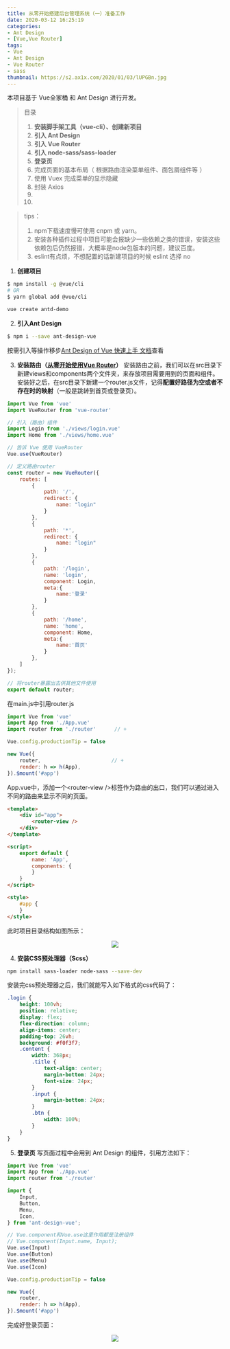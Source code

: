 ```yaml
---
title: 从零开始搭建后台管理系统（一）准备工作
date: 2020-03-12 16:25:19
categories:
- Ant Design
- [Vue,Vue Router]
tags:
- Vue
- Ant Design
- Vue Router
- sass
thumbnail: https://s2.ax1x.com/2020/01/03/lUPGBn.jpg
---
```

本项目基于 Vue全家桶 和 Ant Design 进行开发。
>目录
>1. **安装脚手架工具（vue-cli）、创建新项目**
>2. **引入 Ant Design**
>3. **引入 Vue Router**
>4. **引入 node-sass/sass-loader**
>5. **登录页**
>6. 完成页面的基本布局（ 根据路由渲染菜单组件、面包屑组件等 ）
>7. 使用 Vuex 完成菜单的显示隐藏
>8. 封装 Axios 
>9. 
>10. 
<!-- more -->

>tips：
>1. npm下载速度慢可使用 cnpm 或 yarn。
>2. 安装各种插件过程中项目可能会报缺少一些依赖之类的错误，安装这些依赖包后仍然报错，大概率是node包版本的问题，建议百度。
>3. eslint有点烦，不想配置的话新建项目的时候 eslint 选择 no

1. **创建项目**
```sh 安装脚手架工具
$ npm install -g @vue/cli
# OR
$ yarn global add @vue/cli
```
```sh 创建新项目
vue create antd-demo
```
2. **引入Ant Design**
```sh 安装antd
$ npm i --save ant-design-vue
```
按需引入等操作移步[Ant Design of Vue 快速上手 文档](https://www.antdv.com/docs/vue/getting-started-cn/)查看
  

3. **安装路由（[从零开始使用Vue Router](https://wanghong.cool/2020/01/06/blog7/)）**
安装路由之前，我们可以在src目录下新建views和components两个文件夹，来存放项目需要用到的页面和组件。
安装好之后，在src目录下新建一个router.js文件，记得**配置好路径为空或者不存在时的映射**（一般是跳转到首页或登录页）。
```javascript router.js
import Vue from 'vue'
import VueRouter from 'vue-router'

// 引入（路由）组件
import Login from './views/login.vue'
import Home from './views/home.vue'

// 告诉 Vue 使用 VueRouter
Vue.use(VueRouter)

// 定义路由router
const router = new VueRouter({
    routes: [
        {
            path: '/',
            redirect: {
                name: "login"
            }
        },
        {
            path: '*',
            redirect: {
                name: "login"
            }
        },
        {
            path: '/login',
            name: 'login',
            component: Login,
            meta:{
                name:'登录'
            }
        },
        {
            path: '/home',
            name: 'home',
            component: Home,
            meta:{
                name:'首页'
            }
        },
    ]
});

// 将router暴露出去供其他文件使用
export default router;
```
在main.js中引用router.js
```javascript main.js
import Vue from 'vue'
import App from './App.vue'     
import router from './router'      // +

Vue.config.productionTip = false

new Vue({
    router,                       // +
    render: h => h(App),
}).$mount('#app')
```
App.vue中，添加一个&lt;router-view /&gt;标签作为路由的出口，我们可以通过进入不同的路由来显示不同的页面。
```html App.vue
<template>
    <div id="app">
        <router-view />
    </div>
</template>

<script>
    export default {
        name: 'App',
        components: {
        }
    }
</script>

<style>
    #app {
    }
</style>
```
此时项目目录结构如图所示：
<div style="text-align:center;"><img src="/cata1.png"></div>


4. **安装CSS预处理器（Scss）**
``` sh
npm install sass-loader node-sass --save-dev
```
安装完css预处理器之后，我们就能写入如下格式的css代码了：
```css
.login {
    height: 100vh;
    position: relative;
    display: flex;
    flex-direction: column;
    align-items: center;
    padding-top: 26vh;
    background: #f0f3f7;
    .content {
        width: 368px;
        .title {
            text-align: center;
            margin-bottom: 24px;
            font-size: 24px;
        }
        .input {
            margin-bottom: 24px;
        }
        .btn {
            width: 100%;
        }
    }
}
```

5. **登录页**
写页面过程中会用到 Ant Design 的组件，引用方法如下：
```js main.js
import Vue from 'vue'
import App from './App.vue'
import router from './router'

import {
    Input,
    Button,
    Menu,
    Icon,
} from 'ant-design-vue';

// Vue.component和Vue.use这里作用都是注册组件
// Vue.component(Input.name, Input);
Vue.use(Input)
Vue.use(Button)
Vue.use(Menu)
Vue.use(Icon)

Vue.config.productionTip = false

new Vue({
    router,
    render: h => h(App),
}).$mount('#app')
```
完成好登录页面：
<div style="text-align:center;"><img src="/login.png"></div>
